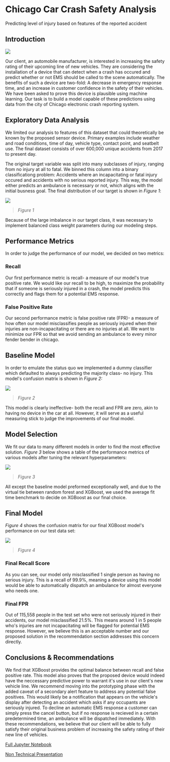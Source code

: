 # Chicago Car Crash Safety Analysis

Predicting level of injury based on features of the reported accident

## **Introduction**


![](./images//media/image1.jpeg)


Our client, an automobile manufacturer, is interested in increasing the safety rating of their upcoming line of new vehicles. They are considering the installation of a device that can detect when a crash has occured and predict whether or not EMS should be called to the scene automatically. The benefits of such a device are two-fold: A decrease in emergency response time, and an increase in customer confidence in the safety of their vehicles. We have been asked to prove this device is plausible using machine learning. Our task is to build a model capable of these predictions using data from the city of Chicago electronic crash reporting system. 


## **Exploratory Data Analysis**

We limited our analysis to features of this dataset that could theoretically be known by the proposed sensor device. Primary examples include weather and road conditions, time of day, vehicle type, contact point, and seatbelt use. The final dataset consists of over 600,000 unique accidents from 2017 to present day. 


The original target variable was split into many subclasses of injury, ranging from no injury at all to fatal. We binned this column into a binary classificationg problem: Accidents where an incapacitating or fatal injury occured and accidents with no serious reported injury. This way, the model either predicts an ambulance is necessary or not, which aligns with the initial busness goal. The final distribution of our target is shown in *Figure 1*:


![](./images//media/image2.png)

> *Figure 1*

Because of the large imbalance in our target class, it was necessary to implement balanced class weight parameters during our modeling steps. 

## **Performance Metrics**

In order to judge the performance of our model, we decided on two metrics:

### **Recall**

Our first performance metric is recall- a measure of our model's true positive rate. We would like our recall to be high, to maximize the probability that if someone is seriously injured in a crash, the model predicts this correctly and flags them for a potential EMS response.

### **False Positive Rate**

Our second performance metric is false positive rate (FPR)- a measure of how often our model misclassifies people as seriously injured when their injuries are non-incapacitating or there are no injuries at all. We want to minimize our FPR so that we avoid sending an ambulance to every minor fender bender in chicago.




## **Baseline Model**

In order to emulate the status quo we implemented a dummy classifier which defaulted to always predicting the majority class- no injury. This model's confusion matrix is shown in *Figure 2:*

![](./images//media/image3.png)

> *Figure 2*

This model is clearly ineffective- both the recall and FPR are zero, akin to having no device in the car at all. However, it will serve as a useful measuring stick to judge the improvements of our final model. 

## **Model Selection**

We fit our data to many different models in order to find the most effective solution. *Figure 3* below shows a table of the performance metrics of various models after tuning the relevant hyperparameters:

![](./images//media/image4.png)

> *Figure 3*

All except the baseline model preformed exceptionally well, and due to the virtual tie between random forest and XGBoost, we used the average fit time benchmark to decide on XGBoost as our final choice. 

## **Final Model**

*Figure 4* shows the confusion matrix for our final XGBoost model's performance on our test data set:

![](./images//media/image5.png)

> *Figure 4*

### **Final Recall Score**

As you can see, our model only misclassified 1 single person as having no serious injury. This is a recall of 99.9%, meaning a device using this model would be able to automatically dispatch an ambulance for almost everyone who needs one. 

### **Final FPR**

Out of 115,558 people in the test set who were not seriously injured in their accidents, our model misclassified 21.5%. This means around 1 in 5 people who's injuries are not incapacitating will be flagged for potential EMS response. However, we believe this is an acceptable number and our proposed solution in the recommendation section addresses this concern directly. 


## **Conclusions & Recommendations**

We find that XGBoost provides the optimal balance between recall and false positive rate. This model also proves that the proposed device would indeed have the neccessary predictive power to warrant it's use in our client's new vehicle line. We recommend moving into the prototyping phase with the added caveat of a secondary alert feature to address any potential false positives. This would likely be a notification that appears on the vehicle's display after detecting an accident which asks if any occupants are seriously injured. To decline an automatic EMS response a customer can simply press the cancel button, but if no response is recieved in a certain predetermined time, an ambulance will be dispatched immediately. With these recommendations, we believe that our client will be able to fully satisfy their original business problem of increasing the safety rating of their new line of vehicles.

[Full Jupyter Notebook](https://github.com/ClayHunn/Phase3Project/blob/main/Final.ipynb)  

[Non Technical Presentation](https://github.com/ClayHunn/Phase3Project/blob/main/NonTechnicalPresentation.pdf)

